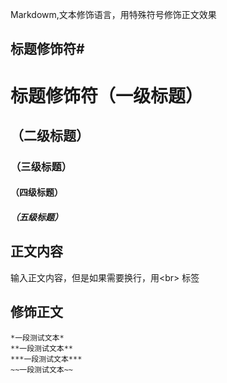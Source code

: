 Markdowm,文本修饰语言，用特殊符号修饰正文效果<br>


## 标题修饰符\#

# 标题修饰符（一级标题）
## （二级标题）
### （三级标题）
#### （四级标题）
##### （五级标题）


## 正文内容
   输入正文内容，但是如果需要换行，用\<br\> 标签
## 修饰正文
    *一段测试文本*
    **一段测试文本**
    ***一段测试文本***
    ~~一段测试文本~~

